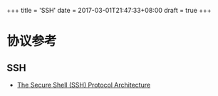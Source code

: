 +++
title = 'SSH'
date = 2017-03-01T21:47:33+08:00
draft = true
+++
# 协议参考
## SSH
- [The Secure Shell (SSH) Protocol Architecture](https://www.rfcreader.com/#rfc4251)
